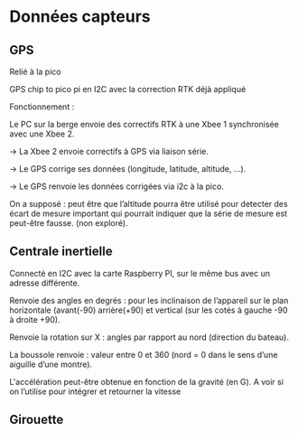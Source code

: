 # Données capteurs

## GPS

Relié à la pico

GPS chip to pico pi en I2C avec la correction RTK déjà appliqué

Fonctionnement :

Le PC sur la berge envoie des correctifs RTK à une Xbee 1 synchronisée avec une Xbee 2.

→ La Xbee 2 envoie correctifs à GPS via liaison série.

→ Le GPS corrige ses données (longitude, latitude, altitude, …).

→ Le GPS renvoie les données corrigées via i2c à la pico.

On a supposé : peut être que l’altitude pourra être utilisé pour detecter des écart de mesure important qui pourrait indiquer que la série de mesure est peut-être fausse. (non exploré).

## Centrale inertielle

Connecté en I2C avec la carte Raspberry PI, sur le même bus avec un adresse différente.

Renvoie des angles en degrés : pour les inclinaison de l’appareil sur le plan horizontale (avant(-90) arrière(+90) et vertical (sur les cotés à gauche -90 à droite +90). 

Renvoie la rotation sur X : angles par rapport au nord (direction du bateau).

La boussole renvoie : valeur entre 0 et 360 (nord = 0 dans le sens d’une aiguille d’une montre).

L'accélération peut-être obtenue en fonction de la gravité (en G). A voir si on l’utilise pour intégrer et retourner la vitesse

## Girouette
